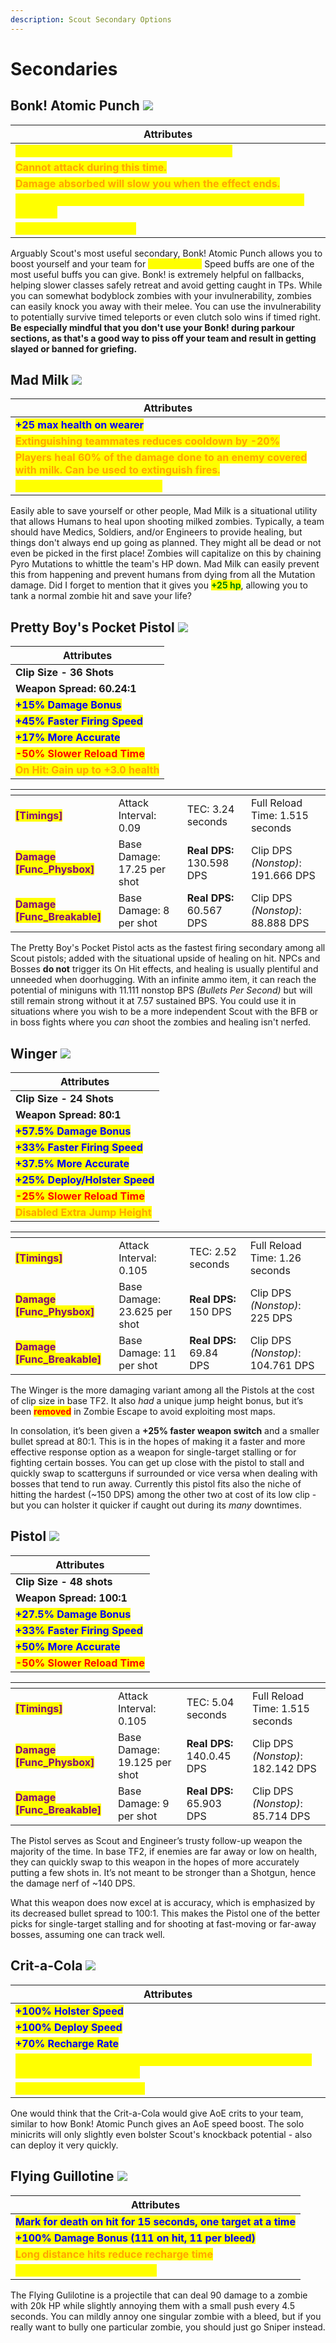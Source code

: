 ```yaml
---
description: Scout Secondary Options
---
```


# Secondaries

## Bonk! Atomic Punch   ![](<../../../.gitbook/assets/100px-Item\_icon\_Bonk!\_Atomic\_Punch (1).png>)

| Attributes                                                                                               |
| -------------------------------------------------------------------------------------------------------- |
| <mark style="color:yellow;">**Drink to become invulnerable for 8 seconds.**</mark>                       |
| <mark style="color:orange;">**Cannot attack during this time.**</mark>                                   |
| <mark style="color:orange;">**Damage absorbed will slow you when the effect ends.**</mark>               |
| <mark style="color:yellow;">**Grants speed boost (\~126%) to all nearby teammates for 8 seconds**</mark> |
|  <mark style="color:yellow;">**Cooldown is 30 seconds**</mark>                                           |

Arguably Scout's most useful secondary, Bonk! Atomic Punch allows you to boost yourself and your team for <mark style="color:yellow;">**\[8 seconds.]**</mark> Speed buffs are one of the most useful buffs you can give. Bonk! is extremely helpful on fallbacks, helping slower classes safely retreat and avoid getting caught in TPs. While you can somewhat bodyblock zombies with your invulnerability, zombies can easily knock you away with their melee. You can use the invulnerability to potentially survive timed teleports or even clutch solo wins if timed right. **Be especially mindful that you don't use your Bonk! during parkour sections, as that's a good way to piss off your team and result in getting slayed or banned for griefing.**

## Mad Milk    ![](../../../.gitbook/assets/100px-Item\_icon\_Mad\_Milk.png)

| Attributes                                                                                                                                 |
| ------------------------------------------------------------------------------------------------------------------------------------------ |
| <mark style="color:blue;">**+25 max health on wearer**</mark>                                                                              |
| <mark style="color:orange;">**Extinguishing teammates reduces cooldown by -20%**</mark>                                                    |
| <mark style="color:orange;">**Players heal 60% of the damage done to an enemy covered with milk. Can be used to extinguish fires.**</mark> |
| <mark style="color:yellow;">**Base Cooldown is 20 seconds**</mark>                                                                         |

Easily able to save yourself or other people, Mad Milk is a situational utility that allows Humans to heal upon shooting milked zombies. Typically, a team should have Medics, Soldiers, and/or Engineers to provide healing, but things don't always end up going as planned. They might all be dead or not even be picked in the first place! Zombies will capitalize on this by chaining Pyro Mutations to whittle the team's HP down. Mad Milk can easily prevent this from happening and prevent humans from dying from all the Mutation damage. Did I forget to mention that it gives you <mark style="color:green;">**+25 hp**</mark>, allowing you to tank a normal zombie hit and save your life?

## Pretty Boy's Pocket Pistol    ![](<../../../.gitbook/assets/100px-Item\_icon\_Pretty\_Boy's\_Pocket\_Pistol (1).png>)

| Attributes                                                            |
| --------------------------------------------------------------------- |
| **Clip Size - 36 Shots**                                              |
| **Weapon Spread: 60.24:1**                                            |
| <mark style="color:blue;">**+15% Damage Bonus**</mark>                |
| <mark style="color:blue;">**+45% Faster Firing Speed**</mark>         |
| <mark style="color:blue;">**+17% More Accurate**</mark>               |
| <mark style="color:red;">**-50% Slower Reload Time**</mark>           |
| <mark style="color:orange;">**On Hit: Gain up to +3.0 health**</mark> |

<table data-view="cards"><thead><tr><th></th><th></th><th></th><th></th></tr></thead><tbody><tr><td><mark style="color:purple;"><strong>[Timings]</strong></mark></td><td>Attack Interval: 0.09</td><td>TEC: 3.24 seconds</td><td>Full Reload Time: 1.515 seconds</td></tr><tr><td><mark style="color:purple;"><strong>Damage [Func_Physbox]</strong></mark></td><td>Base Damage: 17.25 per shot</td><td><strong>Real DPS:</strong> 130.598 DPS</td><td>Clip DPS <em>(Nonstop)</em>: 191.666 DPS</td></tr><tr><td><mark style="color:purple;"><strong>Damage [Func_Breakable]</strong></mark></td><td>Base Damage: 8 per shot</td><td><strong>Real DPS:</strong> 60.567 DPS</td><td>Clip DPS <em>(Nonstop)</em>: 88.888 DPS</td></tr></tbody></table>

The Pretty Boy's Pocket Pistol acts as the fastest firing secondary among all Scout pistols; added with the situational upside of healing on hit. NPCs and Bosses **do not** trigger its On Hit effects, and healing is usually plentiful and unneeded when doorhugging. With an infinite ammo item, it can reach the potential of miniguns with 11.111 nonstop BPS _(Bullets Per Second)_ but will still remain strong without it at 7.57 sustained BPS. You could use it in situations where you wish to be a more independent Scout with the BFB or in boss fights where you _can_ shoot the zombies and healing isn't nerfed.

## Winger    ![](<../../../.gitbook/assets/100px-Item\_icon\_Winger (1).png>)

| Attributes                                                        |
| ----------------------------------------------------------------- |
| **Clip Size - 24 Shots**                                          |
| **Weapon Spread: 80:1**                                           |
| <mark style="color:blue;">**+57.5% Damage Bonus**</mark>          |
| <mark style="color:blue;">**+33% Faster Firing Speed**</mark>     |
| <mark style="color:blue;">**+37.5% More Accurate**</mark>         |
| <mark style="color:blue;">**+25% Deploy/Holster Speed**</mark>    |
| <mark style="color:red;">**-25% Slower Reload Time**</mark>       |
| <mark style="color:orange;">**Disabled Extra Jump Height**</mark> |

<table data-view="cards"><thead><tr><th></th><th></th><th></th><th></th></tr></thead><tbody><tr><td><mark style="color:purple;"><strong>[Timings]</strong></mark></td><td>Attack Interval: 0.105</td><td>TEC: 2.52 seconds</td><td>Full Reload Time: 1.26 seconds</td></tr><tr><td><mark style="color:purple;"><strong>Damage [Func_Physbox]</strong></mark></td><td>Base Damage: 23.625 per shot</td><td><strong>Real DPS:</strong> 150 DPS</td><td>Clip DPS <em>(Nonstop)</em>: 225 DPS</td></tr><tr><td><mark style="color:purple;"><strong>Damage [Func_Breakable]</strong></mark></td><td>Base Damage: 11 per shot</td><td><strong>Real DPS:</strong> 69.84 DPS</td><td>Clip DPS <em>(Nonstop)</em>: 104.761 DPS</td></tr></tbody></table>

The Winger is the more damaging variant among all the Pistols at the cost of clip size in base TF2. It also _had_ a unique jump height bonus, but it’s been <mark style="color:red;">**removed**</mark> in Zombie Escape to avoid exploiting most maps.&#x20;

In consolation, it’s been given a **+25% faster weapon switch** and a smaller bullet spread at 80:1. This is in the hopes of making it a faster and more effective response option as a weapon for single-target stalling or for fighting certain bosses. You can get up close with the pistol to stall and quickly swap to scatterguns if surrounded or vice versa when dealing with bosses that tend to run away. Currently this pistol fits also the niche of hitting the hardest (\~150 DPS) among the other two at cost of its low clip - but you can holster it quicker if caught out during its _many_ downtimes.

## Pistol    ![](<../../../.gitbook/assets/100px-Item\_icon\_Pistol (1).png>)

| Attributes                                                    |
| ------------------------------------------------------------- |
| **Clip Size - 48 shots**                                      |
| **Weapon Spread: 100:1**                                      |
| <mark style="color:blue;">**+27.5% Damage Bonus**</mark>      |
| <mark style="color:blue;">**+33% Faster Firing Speed**</mark> |
| <mark style="color:blue;">**+50% More Accurate**</mark>       |
| <mark style="color:red;">**-50% Slower Reload Time**</mark>   |

<table data-view="cards"><thead><tr><th></th><th></th><th></th><th></th></tr></thead><tbody><tr><td><mark style="color:purple;"><strong>[Timings]</strong></mark></td><td>Attack Interval: 0.105</td><td>TEC: 5.04 seconds</td><td>Full Reload Time: 1.515 seconds</td></tr><tr><td><mark style="color:purple;"><strong>Damage [Func_Physbox]</strong></mark></td><td>Base Damage: 19.125 per shot</td><td><strong>Real DPS:</strong> 140.0.45 DPS</td><td>Clip DPS <em>(Nonstop)</em>: 182.142 DPS</td></tr><tr><td><mark style="color:purple;"><strong>Damage [Func_Breakable]</strong></mark></td><td>Base Damage: 9 per shot</td><td><strong>Real DPS:</strong> 65.903 DPS</td><td>Clip DPS <em>(Nonstop)</em>: 85.714 DPS</td></tr></tbody></table>

The Pistol serves as Scout and Engineer’s trusty follow-up weapon the majority of the time. In base TF2, if enemies are far away or low on health, they can quickly swap to this weapon in the hopes of more accurately putting a few shots in. It’s not meant to be stronger than a Shotgun, hence the damage nerf of \~140 DPS.

What this weapon does now excel at is accuracy, which is emphasized by its decreased bullet spread to 100:1. This makes the Pistol one of the better picks for single-target stalling and for shooting at fast-moving or far-away bosses, assuming one can track well.

## Crit-a-Cola    ![](<../../../.gitbook/assets/100px-Item\_icon\_Crit-a-Cola (1).png>)

| Attributes                                                                                                                   |
| ---------------------------------------------------------------------------------------------------------------------------- |
| <mark style="color:blue;">**+100% Holster Speed**</mark>                                                                     |
| <mark style="color:blue;">**+100% Deploy Speed**</mark>                                                                      |
| <mark style="color:blue;">**+70% Recharge Rate**</mark>                                                                      |
| <mark style="color:yellow;">**While effect is active: each attack mini-crits and sets Mark-For-Death for 8 seconds.**</mark> |
| <mark style="color:yellow;">**Cooldown is 15.4 seconds**</mark>                                                              |

One would think that the Crit-a-Cola would give AoE crits to your team, similar to how Bonk! Atomic Punch gives an AoE speed boost. The solo minicrits will only slightly even bolster Scout's knockback potential - also can deploy it very quickly.

## Flying Guillotine    ![](<../../../.gitbook/assets/100px-Item\_icon\_Flying\_Guillotine (2).png>)

| Attributes                                                                                       |
| ------------------------------------------------------------------------------------------------ |
| <mark style="color:blue;">**Mark for death on hit for 15 seconds, one target at a time**</mark>  |
| <mark style="color:blue;">**+100% Damage Bonus (111 on hit, 11 per bleed)**</mark>               |
| <mark style="color:orange;">**Long distance hits reduce recharge time**</mark>                   |
| <mark style="color:yellow;">**Base Cooldown is 5 Seconds**</mark>                                |

The Flying Gulilotine is a projectile that can deal 90 damage to a zombie with 20k HP while slightly annoying them with a small push every 4.5 seconds. You can mildly annoy one singular zombie with a bleed, but if you really want to bully one particular zombie, you should just go Sniper instead.





















